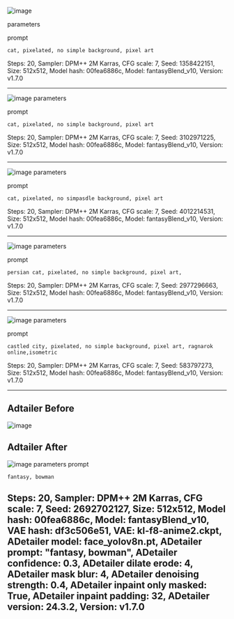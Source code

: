 ![image](https://raw.githubusercontent.com/parechae123/StableDiffusion2024_3/43cc4b4aedc30fc663fd2ba5cd56df4005521a54/%ED%94%84%EB%A1%AC%ED%94%84%ED%8A%B8%20%ED%85%8C%EC%8A%A4%ED%8A%B8/00117-1358422151.png)

parameters

prompt
```
cat, pixelated, no simple background, pixel art
```
Steps: 20, Sampler: DPM++ 2M Karras, CFG scale: 7, Seed: 1358422151, Size: 512x512, Model hash: 00fea6886c, Model: fantasyBlend_v10, Version: v1.7.0

----

![image](https://raw.githubusercontent.com/parechae123/StableDiffusion2024_3/43cc4b4aedc30fc663fd2ba5cd56df4005521a54/%ED%94%84%EB%A1%AC%ED%94%84%ED%8A%B8%20%ED%85%8C%EC%8A%A4%ED%8A%B8/00121-3102971225.png)
parameters

prompt
```
cat, pixelated, no simple background, pixel art
```
Steps: 20, Sampler: DPM++ 2M Karras, CFG scale: 7, Seed: 3102971225, Size: 512x512, Model hash: 00fea6886c, Model: fantasyBlend_v10, Version: v1.7.0

----

![image](https://raw.githubusercontent.com/parechae123/StableDiffusion2024_3/43cc4b4aedc30fc663fd2ba5cd56df4005521a54/%ED%94%84%EB%A1%AC%ED%94%84%ED%8A%B8%20%ED%85%8C%EC%8A%A4%ED%8A%B8/00127-4012214531.png)
parameters

prompt
```
cat, pixelated, no simpasdle background, pixel art
```
Steps: 20, Sampler: DPM++ 2M Karras, CFG scale: 7, Seed: 4012214531, Size: 512x512, Model hash: 00fea6886c, Model: fantasyBlend_v10, Version: v1.7.0

----

![image](https://raw.githubusercontent.com/parechae123/StableDiffusion2024_3/43cc4b4aedc30fc663fd2ba5cd56df4005521a54/%ED%94%84%EB%A1%AC%ED%94%84%ED%8A%B8%20%ED%85%8C%EC%8A%A4%ED%8A%B8/00129-2977296663.png)
parameters

prompt
```
persian cat, pixelated, no simple background, pixel art,
```
Steps: 20, Sampler: DPM++ 2M Karras, CFG scale: 7, Seed: 2977296663, Size: 512x512, Model hash: 00fea6886c, Model: fantasyBlend_v10, Version: v1.7.0

----

![image](https://raw.githubusercontent.com/parechae123/StableDiffusion2024_3/43cc4b4aedc30fc663fd2ba5cd56df4005521a54/%ED%94%84%EB%A1%AC%ED%94%84%ED%8A%B8%20%ED%85%8C%EC%8A%A4%ED%8A%B8/00134-583797273.png)
parameters

prompt
```
castled city, pixelated, no simple background, pixel art, ragnarok online,isometric
```
Steps: 20, Sampler: DPM++ 2M Karras, CFG scale: 7, Seed: 583797273, Size: 512x512, Model hash: 00fea6886c, Model: fantasyBlend_v10, Version: v1.7.0

----

## Adtailer Before

![image](https://github.com/parechae123/StableDiffusion2024_3/blob/main/%ED%94%84%EB%A1%AC%ED%94%84%ED%8A%B8%20%ED%85%8C%EC%8A%A4%ED%8A%B8/00176-2692702127.png?raw=true)

## Adtailer After


![image](https://github.com/parechae123/StableDiffusion2024_3/blob/main/%ED%94%84%EB%A1%AC%ED%94%84%ED%8A%B8%20%ED%85%8C%EC%8A%A4%ED%8A%B8/00178-2692702127.png?raw=true)
parameters
prompt
```
fantasy, bowman
```
Steps: 20, Sampler: DPM++ 2M Karras, CFG scale: 7, Seed: 2692702127, Size: 512x512, Model hash: 00fea6886c, Model: fantasyBlend_v10, VAE hash: df3c506e51, VAE: kl-f8-anime2.ckpt, ADetailer model: face_yolov8n.pt, ADetailer prompt: "fantasy, bowman", ADetailer confidence: 0.3, ADetailer dilate erode: 4, ADetailer mask blur: 4, ADetailer denoising strength: 0.4, ADetailer inpaint only masked: True, ADetailer inpaint padding: 32, ADetailer version: 24.3.2, Version: v1.7.0
----